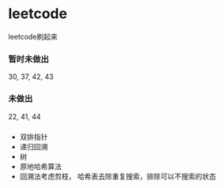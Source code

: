 # leetcode
leetcode刷起来

### 暂时未做出
30, 37, 42, 43

### 未做出
22, 41, 44

###
- 双排指针
- 递归回溯
- 树
- 原地哈希算法
- 回溯法考虑剪枝， 哈希表去除重复搜索，排除可以不搜索的状态